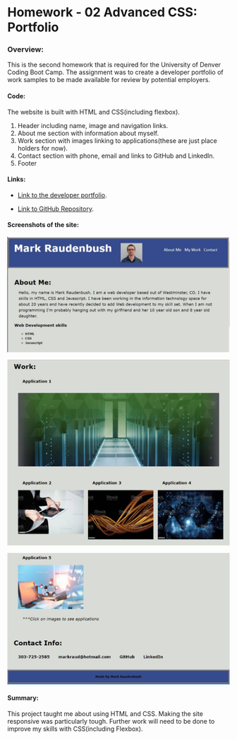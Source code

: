 # Homework - 02 Advanced CSS: Portfolio
### Overview:
This is the second homework that is required for the University of Denver Coding Boot Camp.  The assignment was to create a developer portfolio of work samples to be made available for review by potential employers. 


#### Code: 
The website is built with HTML and CSS(including flexbox). 
1. Header including name, image and navigation links.
2. About me section with information about myself.
3. Work section with images linking to applications(these are just place holders for now).
4. Contact section with phone, email and links to GitHub and LinkedIn.
5. Footer


#### Links:

- [Link to the developer portfolio](https://markraud.github.io/hw-02-advanced-css-portfolio).

- [Link to GitHub Repository](https://github.com/markraud/hw-02-advanced-css-portfolio).



#### Screenshots of the site:

![top of the site](./assets/images/dev_portfolio_screenshot1.jpg "Top")

![middle of the site](./assets/images/dev_portfolio_screenshot2.jpg "Middle")

![bottom of the site](./assets/images/dev_portfolio_screenshot3.jpg "Bottom")

#### Summary:

This project taught me about using HTML and CSS.  Making the site responsive was particularly tough.
Further work will need to be done to improve my skills with CSS(including Flexbox). 
